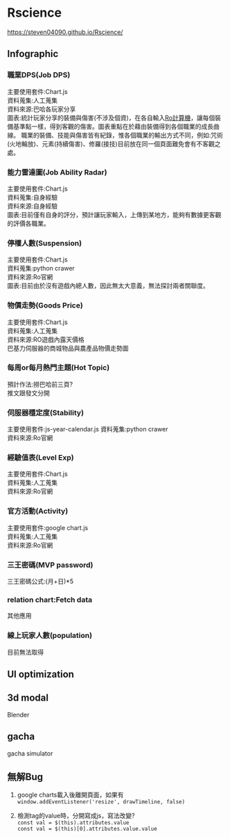 # Rscience
https://steven04090.github.io/Rscience/

## Infographic
### 職業DPS(Job DPS)
主要使用套件:Chart.js  
資料蒐集:人工蒐集  
資料來源:巴哈各玩家分享  
圖表:統計玩家分享的裝備與傷害(不涉及個資)，在各自輸入[Ro計算機](https://landgris.github.io)，讓每個裝備基準點一樣，得到客觀的傷害。圖表重點在於藉由裝備得到各個職業的成長曲線。
職業的裝備、技能與傷害皆有紀錄，惟各個職業的輸出方式不同，例如:咒術(火地輪放)、元素(持續傷害)、修羅(接技)目前放在同一個頁面難免會有不客觀之處。  
### 能力雷達圖(Job Ability Radar)  
主要使用套件:Chart.js  
資料蒐集:自身經驗  
資料來源:自身經驗  
圖表:目前僅有自身的評分，預計讓玩家輸入，上傳到某地方，能夠有數據更客觀的評價各職業。
### 停權人數(Suspension)  
主要使用套件:Chart.js  
資料蒐集:python crawer  
資料來源:Ro官網  
圖表:目前由於沒有遊戲內總人數，因此無太大意義，無法探討兩者關聯度。
### 物價走勢(Goods Price)  
主要使用套件:Chart.js  
資料蒐集:人工蒐集    
資料來源:RO遊戲內露天價格   
巴基力伺服器的商城物品與農產品物價走勢圖  
### 每周or每月熱門主題(Hot Topic)  
預計作法:撈巴哈前三頁?  
推文跟發文分開  
### 伺服器穩定度(Stability)  
主要使用套件:js-year-calendar.js 
資料蒐集:python crawer  
資料來源:Ro官網  
### 經驗值表(Level Exp)
主要使用套件:Chart.js  
資料蒐集:人工蒐集  
資料來源:Ro官網  
### 官方活動(Activity)
主要使用套件:google chart.js  
資料蒐集:人工蒐集  
資料來源:Ro官網  
### 三王密碼(MVP password)
三王密碼公式:(月+日)*5
### relation chart:Fetch data  
其他應用  
### 線上玩家人數(population)  
目前無法取得  
## UI optimization

## 3d modal
Blender

## gacha
gacha simulator

## 無解Bug
1. google charts載入後離開頁面，如果有  
`window.addEventListener('resize', drawTimeline, false)`  
  
2. 檢測tag的value時，分開寫成js，寫法改變?  
    `const val = $(this).attributes.value`  
    `const val = $(this)[0].attributes.value.value`  
